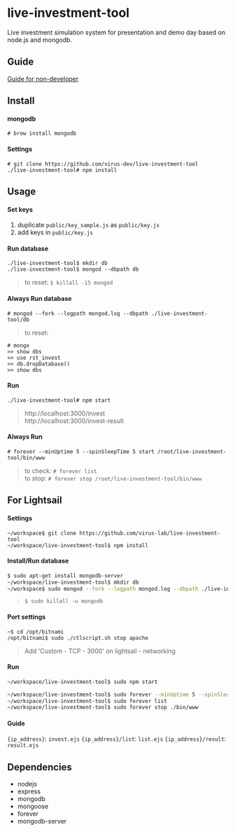 # live-investment-tool
Live investment simulation system for presentation and demo day based on node.js and mongodb.

## Guide
[Guide for non-developer](https://github.com/virus-lab/live-investment-tool/blob/master/GUIDE.md)

## Install

#### mongodb
```
# brew install mongodb
```

#### Settings
```
# git clone https://github.com/virus-dev/live-investment-tool
./live-investment-tool# npm install
```

## Usage

#### Set keys

1. duplicate `public/key_sample.js` as `public/key.js`
2. add keys in `public/key.js`

#### Run database
```
./live-investment-tool$ mkdir db
./live-investment-tool$ mongod --dbpath db
```
> to reset: ```$ killall -15 mongod```  

#### Always Run database
```
# mongod --fork --logpath mongod.log --dbpath ./live-investment-tool/db
```

> to reset:

```
# mongo
>> show dbs
>> use rst_invest
>> db.dropDatabase()
>> show dbs
```

#### Run
```
./live-investment-tool# npm start
```

> http://localhost:3000/invest  
> http://localhost:3000/invest-result  

#### Always Run
```
# forever --minUptime 5 --spinSleepTime 5 start /root/live-investment-tool/bin/www
```

> to check: ```# forever list```  
> to stop: ```# forever stop /root/live-investment-tool/bin/www```


## For Lightsail

#### Settings

```
~/workspace$ git clone https://github.com/virus-lab/live-investment-tool
~/workspace/live-investment-tool$ npm install
```

#### Install/Run database

```bash
$ sudo apt-get install mongodb-server
~/workspace/live-investment-tool$ mkdir db
~/workspace$ sudo mongod --fork --logpath mongod.log --dbpath ./live-investment-tool/db
```

> `$ sudo killall -u mongodb`

#### Port settings

```
~$ cd /opt/bitnami
/opt/bitnami$ sudo ./ctlscript.sh stop apache
```

> Add 'Custom - TCP - 3000' on lightsail - networking

#### Run

```bash
~/workspace/live-investment-tool$ sudo npm start
```

```bash
~/workspace/live-investment-tool$ sudo forever --minUptime 5 --spinSleepTime 5 start ./bin/www
~/workspace/live-investment-tool$ sudo forever list
~/workspace/live-investment-tool$ sudo forever stop ./bin/www
```

#### Guide

`{ip_address}`: `invest.ejs`
`{ip_address}/list`: `list.ejs`
`{ip_address}/result`: `result.ejs`

## Dependencies
- nodejs
- express
- mongodb
- mongoose
- forever
- mongodb-server
